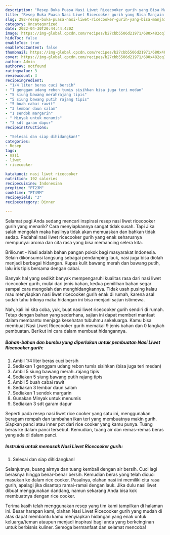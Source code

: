 ```yaml
---
description: "Resep Buka Puasa Nasi Liwet Ricecooker gurih yang Bisa Manjain Lidah"
title: "Resep Buka Puasa Nasi Liwet Ricecooker gurih yang Bisa Manjain Lidah"
slug: 292-resep-buka-puasa-nasi-liwet-ricecooker-gurih-yang-bisa-manjain-lidah
category: Uncategorized
date: 2022-04-30T20:44:44.430Z
image: https://img-global.cpcdn.com/recipes/b27cbb5506d21971/680x482cq70/nasi-liwet-ricecooker-gurih-foto-resep-utama.jpg
hideToc: false
enableToc: true
enableTocContent: false
thumbnail: https://img-global.cpcdn.com/recipes/b27cbb5506d21971/680x482cq70/nasi-liwet-ricecooker-gurih-foto-resep-utama.jpg
cover: https://img-global.cpcdn.com/recipes/b27cbb5506d21971/680x482cq70/nasi-liwet-ricecooker-gurih-foto-resep-utama.jpg
author: Admin
authorAv: notfound
ratingvalue: 3
reviewcount: 3
recipeingredient:
- "1/4 liter beras cuci bersih"
- "1 genggam udang rebon tumis sisihkan bisa juga teri medan"
- "5 siung bawang merahrajang tipis"
- "5 siung bawang putih rajang tipis"
- "5 buah cabai rawit"
- "3 lembar daun salam"
- "1 sendok margarin"
- " Minyak untuk menumis"
- "3 sdt garam dapur"
recipeinstructions:

- "Selesai dan siap dihidangkan!"
categories:
- Resep
tags:
- nasi
- liwet
- ricecooker

katakunci: nasi liwet ricecooker 
nutrition: 192 calories
recipecuisine: Indonesian
preptime: "PT23M"
cooktime: "PT49M"
recipeyield: "3"
recipecategory: Dinner

---
```



Selamat pagi Anda sedang mencari inspirasi resep nasi liwet ricecooker gurih yang menarik? Cara menyiapkannya sangat tidak susah. Tapi Jika salah mengolah maka hasilnya tidak akan memuaskan dan bahkan tidak sedap. Padahal nasi liwet ricecooker gurih yang enak seharusnya mempunyai aroma dan cita rasa yang bisa memancing selera kita.


Brilio.net - Nasi adalah bahan pangan pokok bagi masyarakat Indonesia. Selain dikonsumsi langsung sebagai pendamping lauk, nasi juga bisa diolah menjadi berbagai hidangan. Kupas kulit bawang merah dan bawang putih, lalu iris tipis bersama dengan cabai.

Banyak hal yang sedikit banyak mempengaruhi kualitas rasa dari nasi liwet ricecooker gurih, mulai dari jenis bahan, kedua pemilihan bahan segar sampai cara mengolah dan menghidangkannya. Tidak usah pusing kalau mau menyiapkan nasi liwet ricecooker gurih enak di rumah, karena asal sudah tahu triknya maka hidangan ini bisa menjadi sajian istimewa.


Nah, kali ini kita coba, yuk, buat nasi liwet ricecooker gurih sendiri di rumah. Tetap dengan bahan yang sederhana, sajian ini dapat memberi manfaat dalam membantu menjaga kesehatan tubuhmu sekeluarga. Kamu bisa membuat Nasi Liwet Ricecooker gurih memakai 9 jenis bahan dan 0 langkah pembuatan. Berikut ini cara dalam membuat hidangannya.

<!--inarticleads1-->

##### Bahan-bahan dan bumbu yang diperlukan untuk pembuatan Nasi Liwet Ricecooker gurih:

1. Ambil 1/4 liter beras cuci bersih
1. Sediakan 1 genggam udang rebon tumis sisihkan (bisa juga teri medan)
1. Ambil 5 siung bawang merah..rajang tipis
1. Sediakan 5 siung bawang putih rajang tipis
1. Ambil 5 buah cabai rawit
1. Sediakan 3 lembar daun salam
1. Sediakan 1 sendok margarin
1. Gunakan  Minyak untuk menumis
1. Sediakan 3 sdt garam dapur


Seperti pada resep nasi liwet rice cooker yang satu ini, menggunakan beragam rempah dan tambahan ikan teri yang membuatnya makin gurih. Siapkan panci atau inner pot dari rice cooker yang kamu punya. Tuang beras ke dalam panci tersebut. Kemudian, tuang air dan remas-remas beras yang ada di dalam panci. 

<!--inarticleads2-->

##### Instruksi untuk memasak Nasi Liwet Ricecooker gurih:


1. Selesai dan siap dihidangkan!

Selanjutnya, buang airnya dan tuang kembali dengan air bersih. Cuci lagi berasnya hingga benar-benar bersih. Kemudian beras yang telah dicuci masukan ke dalam rice cooker. Pasalnya, olahan nasi ini memiliki cita rasa gurih, apalagi jika disantap ramai-ramai dengan lauk. Jika dulu nasi liwet dibuat menggunakan dandang, namun sekarang Anda bisa kok membuatnya dengan rice cooker. 

Terima kasih telah menggunakan resep yang tim kami tampilkan di halaman ini. Besar harapan kami, olahan Nasi Liwet Ricecooker gurih yang mudah di atas dapat membantu kamu menyiapkan hidangan yang enak untuk keluarga/teman ataupun menjadi inspirasi bagi anda yang berkeinginan untuk berbisnis kuliner. Semoga bermanfaat dan selamat mencoba!
